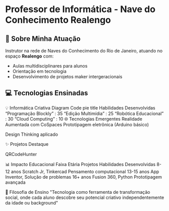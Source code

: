 # Professor de Informática - Nave do Conhecimento Realengo

## 🚀 Sobre Minha Atuação
Instrutor na rede de Naves do Conhecimento do Rio de Janeiro, atuando no espaço **Realengo** com:
- Aulas multidisciplinares para alunos
- Orientação em tecnologia
- Desenvolvimento de projetos maker intergeracionais

## 💻 Tecnologias Ensinadas

💡 Informática Criativa
Diagram
Code
pie
title Habilidades Desenvolvidas
“Programação Blockly” : 35
“Edição Multimídia” : 25
“Robótica Educacional” : 30
“Cloud Computing” : 10
🌐 Tecnologias Emergentes
Realidade Aumentada com CoSpaces
Prototipagem eletrônica (Arduino básico)

Design Thinking aplicado

✨ Projetos Destaque

QRCodeHunter

📊 Impacto Educacional
Faixa Etária	Projetos	Habilidades Desenvolvidas
8-12 anos	Scratch Jr, Tinkercad	Pensamento computacional
13-15 anos	App Inventor, Solução de problemas
16+ anos	Fusion 360, Python	Prototipagem avançada

🌟 Filosofia de Ensino
"Tecnologia como ferramenta de transformação social, onde cada aluno descobre seu potencial criativo independentemente da idade ou background"

